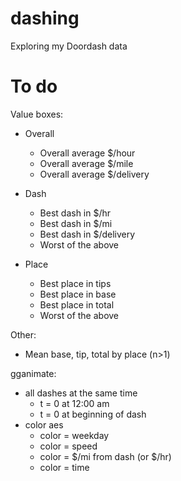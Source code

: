 # dashing
Exploring my Doordash data

# To do
Value boxes:

* Overall
  * Overall average $/hour
  * Overall average $/mile
  * Overall average $/delivery

* Dash
  * Best dash in $/hr
  * Best dash in $/mi
  * Best dash in $/delivery
  * Worst of the above

* Place
  * Best place in tips
  * Best place in base
  * Best place in total
  * Worst of the above

Other:

* Mean base, tip, total by place (n>1)

gganimate:

* all dashes at the same time
  * t = 0 at 12:00 am
  * t = 0 at beginning of dash
* color aes
  * color = weekday
  * color = speed
  * color = $/mi from dash (or $/hr)
  * color  = time
